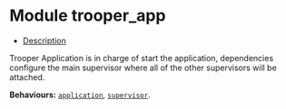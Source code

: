 

# Module trooper_app #
* [Description](#description)

Trooper Application is in charge of start the application, dependencies
configure the main supervisor where all of the other supervisors will
be attached.

__Behaviours:__ [`application`](application.md), [`supervisor`](supervisor.md).

